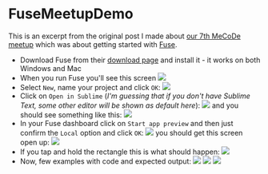 # FuseMeetupDemo

This is an excerpt from the original post I made about [our 7th MeCoDe meetup](https://www.meetup.com/MeCoDe/events/237549055/) which was about getting started with [Fuse](https://www.fusetools.com/).

+ Download Fuse from their [download page](https://www.fusetools.com/downloads) and install it - it works on both Windows and Mac
+ When you run Fuse you'll see this screen ![](http://i.imgur.com/L29CFr0.png)
+ Select `New`, name your project and click `OK`: ![](http://i.imgur.com/0zPAEbS.png)
+ Click on `Open in Sublime` (_I'm guessing that if you don't have Sublime Text, some other editor will be shown as default here_): ![](http://i.imgur.com/fqOdUDe.png) and you should see something like this: ![](http://i.imgur.com/WBhYUm3.png)
+ In your Fuse dashboard click on `Start app preview` and then just confirm the `Local` option and click `OK`: ![](http://i.imgur.com/NjZOTNN.png) you should get this screen open up: ![](http://i.imgur.com/NjZOTNN.png)
+ If you tap and hold the rectangle this is what should happen: ![](http://i.imgur.com/oiTwuaN.gif)
+ Now, few examples with code and expected output: ![](http://i.imgur.com/Z0nXkrS.png) ![](http://i.imgur.com/DirN4Sz.png) ![](http://i.imgur.com/rOrkAye.png)